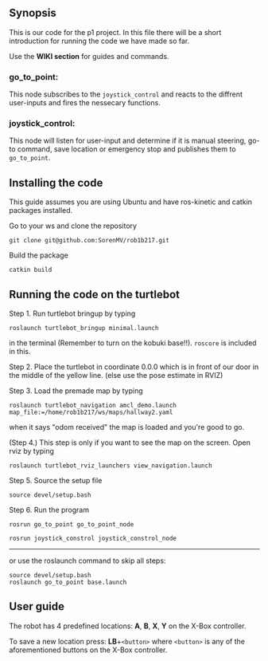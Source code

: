 ## Synopsis

This is our code for the p1 project. In this file there will be a short introduction for running the code we have made so far.

Use the **WIKI section** for guides and commands.

### go_to_point:

This node subscribes to the `joystick_control` and reacts to the diffrent user-inputs and fires the nessecary functions.

### joystick_control:

This node will listen for user-input and determine if it is manual steering, go-to command, save location or emergency stop and publishes them to `go_to_point`.

## Installing the code
This guide assumes you are using Ubuntu and have ros-kinetic and catkin packages installed.

Go to your ws and clone the repository
```
git clone git@github.com:SorenMV/rob1b217.git
```
Build the package
```
catkin build
```

## Running the code on the turtlebot

Step 1. Run turtlebot bringup by typing 
```
roslaunch turtlebot_bringup minimal.launch
```
in the terminal (Remember to turn on the kobuki base!!). `roscore` is included in this.


Step 2. Place the turtlebot in coordinate 0.0.0 which is in front of our door in the middle of the yellow line. (else use the pose estimate in RVIZ)


Step 3. Load the premade map by typing 
```
roslaunch turtlebot_navigation amcl_demo.launch map_file:=/home/rob1b217/ws/maps/hallway2.yaml
```
when it says "odom received" the map is loaded and you're good to go.


(Step 4.) This step is only if you want to see the map on the screen. Open rviz by typing 
```
roslaunch turtlebot_rviz_launchers view_navigation.launch
```

Step 5. Source the setup file
```
source devel/setup.bash
```

Step 6. Run the program

```
rosrun go_to_point go_to_point_node
```
```
rosrun joystick_constrol joystick_constrol_node
```
---
or use the roslaunch command to skip all steps:
```
source devel/setup.bash
roslaunch go_to_point base.launch
```
## User guide
The robot has 4 predefined locations: __A__, __B__, __X__, __Y__ on the X-Box controller. 

To save a new location press: __LB__+`<button>` where `<button>` is any of the aforementioned buttons on the X-Box controller.

